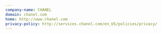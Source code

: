 ```yaml
---
company-name: CHANEL
domain: chanel.com
home: http://www.chanel.com
privacy-policy: http://services.chanel.com/en_US/policies/privacy/
---
```




